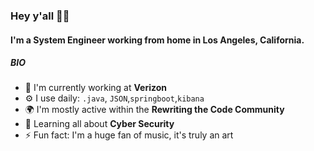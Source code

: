 ### Hey y'all 👋🏽

#### I'm a System Engineer working from home in Los Angeles, California.

##### BIO

- 🏢 I'm currently working at **Verizon**
- ⚙️ I use daily: `.java`, `JSON`,`springboot`,`kibana`
- 🌍 I'm mostly active within the **Rewriting the Code Community** 
- 🌱 Learning all about **Cyber Security**
- ⚡️ Fun fact: I'm a huge fan of music, it's truly an art

